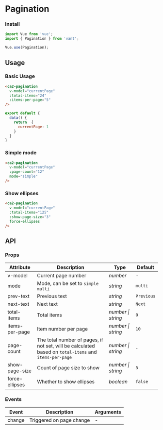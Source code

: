 # Pagination

### Install

```js
import Vue from 'vue';
import { Pagination } from 'vant';

Vue.use(Pagination);
```

## Usage

### Basic Usage

```html
<ca2-pagination 
  v-model="currentPage" 
  :total-items="24" 
  :items-per-page="5"
/>
```

```js
export default {
  data() {
    return  {
      currentPage: 1
    }
  }
}
```

### Simple mode

```html
<ca2-pagination 
  v-model="currentPage" 
  :page-count="12"
  mode="simple" 
/>
```

### Show ellipses

```html
<ca2-pagination 
  v-model="currentPage" 
  :total-items="125" 
  :show-page-size="3" 
  force-ellipses
/>
```

## API

### Props

| Attribute | Description | Type | Default |
|------|------|------|------|
| v-model | Current page number | *number* | - |
| mode | Mode, can be set to `simple` `multi` | *string* | `multi` |
| prev-text | Previous text | *string* | `Previous` |
| next-text | Next text | *string* | `Next` |
| total-items | Total items | *number \| string* | `0` |
| items-per-page | Item number per page | *number \| string* | `10` |
| page-count | The total number of pages, if not set, will be calculated based on `total-items` and `items-per-page` | *number \| string* | `-` |
| show-page-size | Count of page size to show | *number \| string* | `5` |
| force-ellipses | Whether to show ellipses | *boolean* | `false` |

### Events

| Event | Description | Arguments |
|------|------|------|
| change | Triggered on page change | - |

